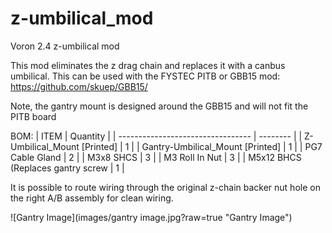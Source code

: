 # z-umbilical_mod
Voron 2.4 z-umbilical mod

This mod eliminates the z drag chain and replaces it with a canbus umbilical. This can be used with the FYSTEC PITB or GBB15 mod: https://github.com/skuep/GBB15/

Note, the gantry mount is designed around the GBB15 and will not fit the PITB board

BOM:
| ITEM                              | Quantity |
| --------------------------------- | -------- |
| Z-Umbilical_Mount [Printed]       | 1        |
| Gantry-Umbilical_Mount [Printed]  | 1        |
| PG7 Cable Gland                   | 2        |
| M3x8 SHCS                         | 3        |
| M3 Roll In Nut                    | 3        |
| M5x12 BHCS (Replaces gantry screw | 1        |

It is possible to route wiring through the original z-chain backer nut hole on the right A/B assembly for clean wiring.

![Gantry Image](images/gantry image.jpg?raw=true "Gantry Image")
